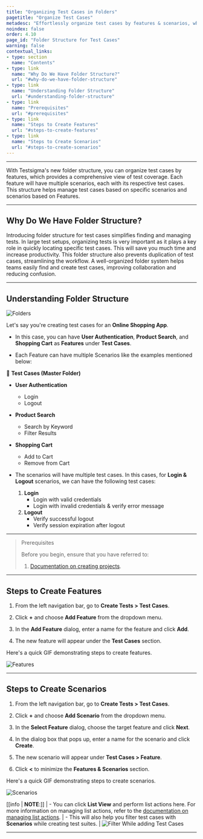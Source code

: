 ```yaml
---
title: "Organizing Test Cases in Folders"
pagetitle: "Organize Test Cases"
metadesc: "Effortlessly organize test cases by features & scenarios, which provides a complete view of test coverage. The folder structure also simplifies the navigation."
noindex: false
order: 4.10
page_id: "Folder Structure for Test Cases"
warning: false
contextual_links:
- type: section
  name: "Contents"
- type: link
  name: "Why Do We Have Folder Structure?"
  url: "#why-do-we-have-folder-structure"
- type: link
  name: "Understanding Folder Structure"
  url: "#understanding-folder-structure"
- type: link
  name: "Prerequisites"
  url: "#prerequisites"
- type: link
  name: "Steps to Create Features"
  url: "#steps-to-create-features"
- type: link
  name: "Steps to Create Scenarios"
  url: "#steps-to-create-scenarios"
---
```


---

With Testsigma's new folder structure, you can organize test cases by features, which provides a comprehensive view of test coverage. Each feature will have multiple scenarios, each with its respective test cases. This structure helps manage test cases based on specific scenarios and scenarios based on Features.

---

## **Why Do We Have Folder Structure?**
Introducing folder structure for test cases simplifies finding and managing tests. In large test setups, organizing tests is very important as it plays a key role in quickly locating specific test cases. This will save you much time and increase productivity. This folder structure also prevents duplication of test cases, streamlining the workflow. A well-organized folder system helps teams easily find and create test cases, improving collaboration and reducing confusion.

---

## **Understanding Folder Structure**

![Folders](https://s3.amazonaws.com/static-docs.testsigma.com/new_images/projects/applications/FlowofFolders.png)

Let's say you're creating test cases for an **Online Shopping App**. 

- In this case, you can have **User Authentication**, **Product Search**, and **Shopping Cart** as **Features** under **Test Cases**. 

- Each Feature can have multiple Scenarios like the examples mentioned below:

📁 **Test Cases (Master Folder)**
   - **User Authentication**
       - Login
       - Logout
   - **Product Search**
       - Search by Keyword
       - Filter Results
   - **Shopping Cart**
       - Add to Cart
       - Remove from Cart

- The scenarios will have multiple test cases. In this cases, for **Login & Logout** scenarios, we can have the following test cases:
    1. **Login**
       - Login with valid credentials
       - Login with invalid credentials & verify error message
    2. **Logout**
       - Verify successful logout
       - Verify session expiration after logout

---

> <p id="prerequisites">Prerequisites</p>
>
> Before you begin, ensure that you have referred to:
> 1. [Documentation on creating projects](https://testsigma.com/docs/projects/overview/).

---

## **Steps to Create Features** 

1. From the left navigation bar, go to **Create Tests > Test Cases**.

2. Click **+** and choose **Add Feature** from the dropdown menu.

3. In the **Add Feature** dialog, enter a name for the feature and click **Add**.

4. The new feature will appear under the **Test Cases** section.

Here's a quick GIF demonstrating steps to create features. 

![Features](https://s3.amazonaws.com/static-docs.testsigma.com/new_images/projects/applications/FeatureFlow.gif)

---

## **Steps to Create Scenarios**

1. From the left navigation bar, go to **Create Tests > Test Cases**.

2. Click **+** and choose **Add Scenario** from the dropdown menu.

3. In the **Select Feature** dialog, choose the target feature and click **Next**. 

4. In the dialog box that pops up, enter a name for the scenario and click **Create**.

5. The new scenario will appear under **Test Cases > Feature**.

6. Click **<** to minimize the **Features & Scenarios** section.

Here's a quick GIF demonstrating steps to create scenarios. 

![Scenarios](https://s3.amazonaws.com/static-docs.testsigma.com/new_images/projects/applications/ScenarioFlow.gif)

[[info | **NOTE**:]]
| - You can click **List View** and perform list actions here. For more information on managing list actions, refer to the [documentation on managing list actions](https://testsigma.com/docs/test-cases/manage/list-actions/).
| - This will also help you filter test cases with **Scenarios** while creating test suites.
| ![Filter While adding Test Cases](https://s3.amazonaws.com/static-docs.testsigma.com/new_images/projects/applications/FilterScenarios_TestSuites.png)

---